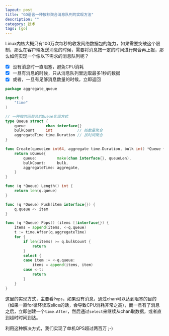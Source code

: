 ```yaml
---
layout: post
title: "GO语言一种按秒聚合消息队列的实现方法"
description: ""
category: 技术
tags: [go]
---
```


Linux内核大概只有100万次每秒的收发网络数据包的能力，如果需要突破这个限制，那么在客户端发送消息的时候，需要将消息按一定的时间进行聚合再上报，那么如何实现一个像以下需求的消息队列呢？

- [x] 没有消息时一直阻塞，避免CPU消耗
- [x] 一旦有消息的时候，只从消息队列里边取最多1秒的数据
- [x] 或者，一旦有足够消息数量的时候，立即返回

<!-- more -->

```go
package aggregate_queue

import (
	"time"
)

// 一种按时间聚合的Queue实现方式
type Queue struct {
	queue         chan interface{}
	bulkCount     int           // 按数量聚合
	aggregateTime time.Duration // 按时间聚合
}

func Create(queueLen int64, aggregate time.Duration, bulk int) *Queue {
	return &Queue{
		queue:         make(chan interface{}, queueLen),
		bulkCount:     bulk,
		aggregateTime: aggregate,
	}
}

func (q *Queue) Length() int {
	return len(q.queue)
}

func (q *Queue) Push(item interface{}) {
	q.queue <- item
}

func (q *Queue) Pops() (items []interface{}) {
	items = append(items, <-q.queue)
	t := time.After(q.aggregateTime)
	for {
		if len(items) >= q.bulkCount {
			return
		}
		select {
		case item := <-q.queue:
			items = append(items, item)
		case <-t:
			return
		}
	}
}

```

这里的实现方式，主要看`Pops`，如果没有消息，通过chan可以达到阻塞的目的（如果一直for循环读取slice的话，会导致CPU消耗非常之高），而一旦有了消息之后，立即创建一个`time.After`，然后通过`select`来继续从chan取数据，或者直到超时时间到达。

利用这种解决方式，我们实现了单机QPS超过两百万 ;-)